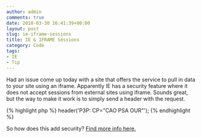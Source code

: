 ```yaml
---
author: admin
comments: true
date: 2010-03-30 16:41:39+00:00
layout: post
slug: ie-iframe-sessions
title: IE & IFRAME Sessions
category: Code
tags:
- IE
- Tip
---
```


Had an issue come up today with a site that offers the service to pull in data to your site using an iframe. Apparently IE has a security feature where it does not accept sessions from external sites using iframe. Sounds great, but the way to make it work is to simply send a header with the request.

{% highlight php %}
header('P3P: CP="CAO PSA OUR"');
{% endhighlight %}

So how does this add security? [Find more info here.](http://support.microsoft.com/kb/323752)
